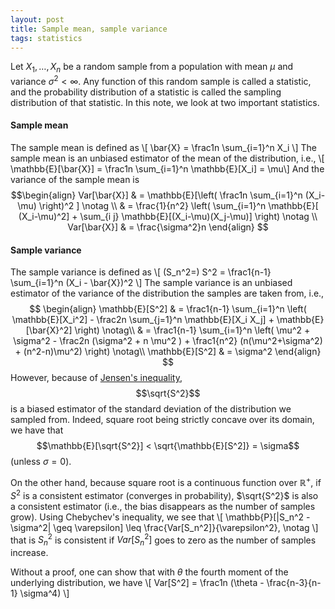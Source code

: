 ```yaml
---
layout: post
title: Sample mean, sample variance
tags: statistics 
---
```


Let $X_1,\ldots,X_n$ be a random sample from a population with mean $\mu$ and
variance $\sigma^2 < \infty$. Any function of this
random sample is called a statistic, and the probability distribution of a statistic is
called the sampling distribution of that statistic.
In this note, we look at two important statistics.

#### Sample mean
The sample mean is defined as \\[ \bar{X} = \frac1n \sum_{i=1}^n X_i \\]
The sample mean is an unbiased estimator of the mean of the distribution, i.e.,
\\[ \mathbb{E}[\bar{X}] = \frac1n \sum_{i=1}^n \mathbb{E}[X_i] = \mu\\]
And the variance of the sample mean is
$$\begin{align} 
Var[\bar{X}] & = \mathbb{E}[\left( \frac1n \sum_{i=1}^n (X_i-\mu) \right)^2 ]
\notag \\
& = \frac{1}{n^2} \left( \sum_{i=1}^n \mathbb{E}[ (X_i-\mu)^2] + \sum_{i j}
\mathbb{E}[(X_i-\mu)(X_j-\mu)] \right) \notag \\
Var[\bar{X}] & = \frac{\sigma^2}n
\end{align} $$

#### Sample variance
The sample variance is defined as \\[ (S_n^2=) S^2 = \frac1{n-1} \sum_{i=1}^n (X_i -
\bar{X})^2 \\]
The sample variance is an unbiased estimator of the variance of the distribution
the samples are taken from, i.e.,
$$ \begin{align}
\mathbb{E}[S^2] & = \frac1{n-1} \sum_{i=1}^n \left( \mathbb{E}[X_i^2] - \frac2n
\sum_{j=1}^n \mathbb{E}[X_i X_j] + \mathbb{E}[\bar{X}^2] \right) \notag\\
& = \frac1{n-1} \sum_{i=1}^n \left( \mu^2 + \sigma^2 - \frac2n (\sigma^2 + n
\mu^2 ) + \frac1{n^2} (n(\mu^2+\sigma^2) + (n^2-n)\mu^2) \right) \notag\\
\mathbb{E}[S^2] & = \sigma^2
\end{align} $$
However, because of [Jensen's
inequality](https://en.wikipedia.org/wiki/Jensen%27s_inequality#Measure-theoretic_and_probabilistic_form),
$$\sqrt{S^2}$$ is a biased estimator of the standard deviation of the distribution
we sampled from. Indeed, square root being strictly concave over its domain, we
have that $$\mathbb{E}[\sqrt{S^2}] < \sqrt{\mathbb{E}[S^2]} = \sigma$$ (unless
$\sigma=0$).

On the other hand, because square root is a continuous function over
$\mathbb{R}^+$, if $S^2$ is a consistent estimator (converges in probability),
$\sqrt{S^2}$ is also a consistent estimator (i.e., the bias disappears as the
number of samples grow). Using Chebychev's inequality, we see that
\\[ \mathbb{P}[|S_n^2 - \sigma^2| \geq \varepsilon] \leq
\frac{Var[S_n^2]}{\varepsilon^2}, \notag \\]
that is $S^2_n$ is consistent if $Var[S_n^2]$ goes to zero as the number of
samples increase.

Without a proof, one can show that with $\theta$ the fourth moment of the
underlying distribution, we have
\\[ Var[S^2] = \frac1n (\theta - \frac{n-3}{n-1} \sigma^4) \\]
